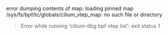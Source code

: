 error dumping contents of map: loading pinned map /sys/fs/bpf/tc/globals/cilium_vtep_map: no such file or directory
> Error while running 'cilium-dbg bpf vtep list':  exit status 1

